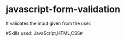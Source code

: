 # javascript-form-validation
It validates the input given from the user.


#Skills used: JavaScript,HTML,CSS#
